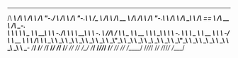  ______     __         ______     __    __     ______     __   __     ______      __         ______     __  __     __   __     ______     __  __     ______   ______     _____    
/\  ___\   /\ \       /\  ___\   /\ "-./  \   /\  ___\   /\ "-.\ \   /\__  _\    /\ \       /\  __ \   /\ \/\ \   /\ "-.\ \   /\  ___\   /\ \_\ \   /\  == \ /\  __ \   /\  __-.  
\ \  __\   \ \ \____  \ \  __\   \ \ \-./\ \  \ \  __\   \ \ \-.  \  \/_/\ \/    \ \ \____  \ \  __ \  \ \ \_\ \  \ \ \-.  \  \ \ \____  \ \  __ \  \ \  _-/ \ \  __ \  \ \ \/\ \ 
 \ \_____\  \ \_____\  \ \_____\  \ \_\ \ \_\  \ \_____\  \ \_\\"\_\    \ \_\     \ \_____\  \ \_\ \_\  \ \_____\  \ \_\\"\_\  \ \_____\  \ \_\ \_\  \ \_\    \ \_\ \_\  \ \____- 
  \/_____/   \/_____/   \/_____/   \/_/  \/_/   \/_____/   \/_/ \/_/     \/_/      \/_____/   \/_/\/_/   \/_____/   \/_/ \/_/   \/_____/   \/_/\/_/   \/_/     \/_/\/_/   \/____/
